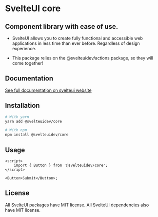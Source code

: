# SvelteUI core

## **Component library with ease of use.**

- SvelteUI allows you to create fully functional and accessible web applications in less time than ever before. Regardless of design experience.

- This package relies on the @svelteuidev/actions package, so they will come together!

## Documentation

[See full documentation on svelteui website](https://svelteui.org/)

## Installation

```bash
# With yarn
yarn add @svelteuidev/core

# With npm
npm install @svelteuidev/core
```

## Usage

```tsx
<script>
    import { Button } from '@svelteuidev/core';
</script>

<Button>Submit</Button>;
```

## License

All SvelteUI packages have MIT license. All SvelteUI dependencies also have MIT license.
